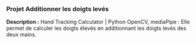 ### Projet Additionner les doigts levés
**Description :** Hand Tracking Calculator | Python OpenCV, mediaPipe : Elle permet de calculer les doigts élevés en additionnant les doigts levés des deux mains.
